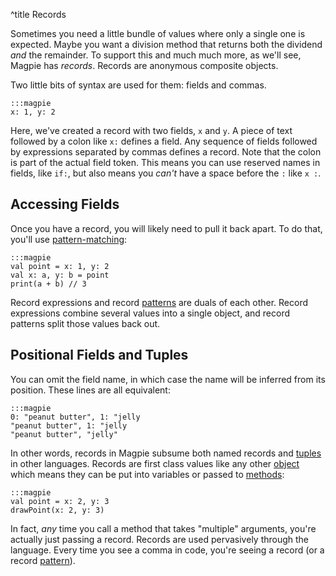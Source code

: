 ^title Records

Sometimes you need a little bundle of values where only a single one is expected. Maybe you want a division method that returns both the dividend *and* the remainder. To support this and much much more, as we'll see, Magpie has *records*. Records are anonymous composite objects.

Two little bits of syntax are used for them: fields and commas.

    :::magpie
    x: 1, y: 2

Here, we've created a record with two fields, `x` and `y`. A piece of text followed by a colon like `x:` defines a field. Any sequence of fields followed by expressions separated by commas defines a record. Note that the colon is part of the actual field token. This means you can use reserved names in fields, like `if:`, but also means you *can't* have a space before the `:` like `x :`.

## Accessing Fields

Once you have a record, you will likely need to pull it back apart. To do that, you'll use [pattern-matching](pattern-matching.html):

    :::magpie
    val point = x: 1, y: 2
    val x: a, y: b = point
    print(a + b) // 3

Record expressions and record [patterns](patterns.html) are duals of each other. Record expressions combine several values into a single object, and record patterns split those values back out.

## Positional Fields and Tuples

You can omit the field name, in which case the name will be inferred from its position. These lines are all equivalent:

    :::magpie
    0: "peanut butter", 1: "jelly
    "peanut butter", 1: "jelly
    "peanut butter", "jelly"

In other words, records in Magpie subsume both named records and [tuples](http://en.wikipedia.org/wiki/Tuple) in other languages. Records are first class values like any other [object](objects.html) which means they can be put into variables or passed to [methods](multimethods.html):

    :::magpie
    val point = x: 2, y: 3
    drawPoint(x: 2, y: 3)

In fact, *any* time you call a method that takes "multiple" arguments, you're actually just passing a record. Records are used pervasively through the language. Every time you see a comma in code, you're seeing a record (or a record [pattern](patterns.html)).